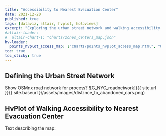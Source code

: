 ```yaml
---
title: "Accessibility to Nearest Evacuation Center"
date: 2021-12-20
published: true
tags: [dataviz, altair, hvplot, holoviews]
excerpt: "Exploring the urban street network and walking accessibility to nearest evacuation centers."
#altair-loader:
#  altair-chart-1: "charts/zones_centers_map.json"
hv-loader:
  points_hvplot_access_map: ["charts/points_hvplot_access_map.html", "800", "800"] # second argument is the height
toc: true
toc_sticky: true
---
```


## Defining the Urban Street Network

Show OSMnx road network for process?
![G_NYC_roadnetwork]({{ site.url }}{{ site.baseurl }}/assets/images/distance_to_abandoned_cars.png)


## HvPlot of Walking Accessibility to Nearest Evacuation Center

Text describing the map:

<div id="points_hvplot_access_map"></div>
